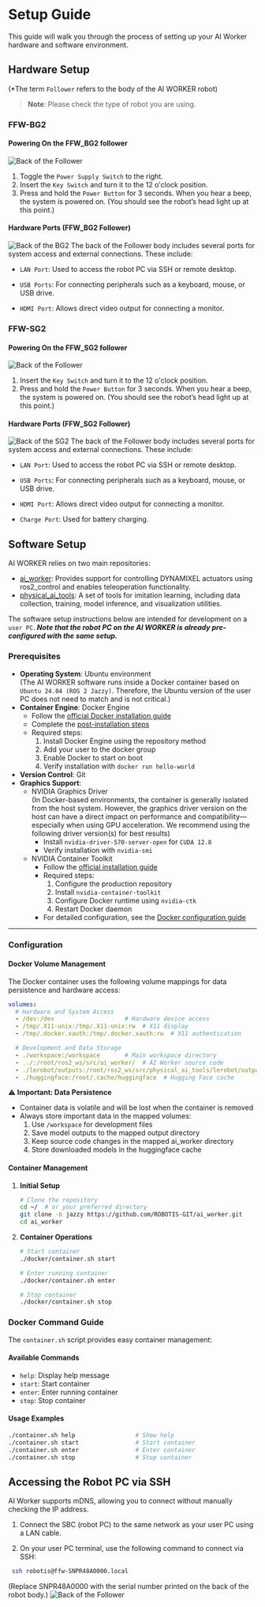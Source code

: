 # Setup Guide

This guide will walk you through the process of setting up your AI Worker hardware and software environment.

## Hardware Setup
(*The term `Follower` refers to the body of the AI WORKER robot)

> **Note**: Please check the type of robot you are using.

### FFW-BG2
#### Powering On the FFW_BG2 follower
![Back of the Follower](/quick_start_guide/back_of_the_BG2_base.png)
1. Toggle the `Power Supply Switch` to the right.
2. Insert the `Key Switch` and turn it to the 12 o'clock position.
3. Press and hold the `Power Button` for 3 seconds. When you hear a beep, the system is powered on. (You should see the robot’s head light up at this point.)


#### Hardware Ports (FFW_BG2 Follower)
![Back of the BG2](/quick_start_guide/back_of_the_BG2_body.png)
The back of the Follower body includes several ports for system access and external connections. These include:
- `LAN Port`: Used to access the robot PC via SSH or remote desktop.

- `USB Ports`: For connecting peripherals such as a keyboard, mouse, or USB drive.

- `HDMI Port`: Allows direct video output for connecting a monitor.



### FFW-SG2
#### Powering On the FFW_SG2 follower
![Back of the Follower](/quick_start_guide/back_of_the_SG2_base.png)
1. Insert the `Key Switch` and turn it to the 12 o'clock position.
2. Press and hold the `Power Button` for 3 seconds. When you hear a beep, the system is powered on. (You should see the robot’s head light up at this point.)

#### Hardware Ports (FFW_SG2 Follower)
![Back of the SG2](/quick_start_guide/back_of_the_SG2_body.png)
The back of the Follower body includes several ports for system access and external connections. These include:
- `LAN Port`: Used to access the robot PC via SSH or remote desktop.

- `USB Ports`: For connecting peripherals such as a keyboard, mouse, or USB drive.

- `HDMI Port`: Allows direct video output for connecting a monitor.

- `Charge Port`: Used for battery charging.

## Software Setup
AI WORKER relies on two main repositories:
- [ai_worker](https://github.com/ROBOTIS-GIT/ai_worker): Provides support for controlling DYNAMIXEL actuators using ros2_control and enables teleoperation functionality.
- [physical_ai_tools](https://github.com/ROBOTIS-GIT/physical_ai_tools): A set of tools for imitation learning, including data collection, training, model inference, and visualization utilities.

The software setup instructions below are intended for development on a `user PC`. **_Note that the robot PC on the AI WORKER is already pre-configured with the same setup._**

### Prerequisites
- **Operating System**: Ubuntu environment<br>
(The AI WORKER software runs inside a Docker container based on `Ubuntu 24.04 (ROS 2 Jazzy)`. Therefore, the Ubuntu version of the user PC does not need to match and is not critical.)
- **Container Engine**: Docker Engine
  - Follow the [official Docker installation guide](https://docs.docker.com/engine/install/ubuntu/)
  - Complete the [post-installation steps](https://docs.docker.com/engine/install/linux-postinstall/)
  - Required steps:
    1. Install Docker Engine using the repository method
    2. Add your user to the docker group
    3. Enable Docker to start on boot
    4. Verify installation with `docker run hello-world`
- **Version Control**: Git
- **Graphics Support**:
  - NVIDIA Graphics Driver<br>
  (In Docker-based environments, the container is generally isolated from the host system. However, the graphics driver version on the host can have a direct impact on performance and compatibility—especially when using GPU acceleration. We recommend using the following driver version(s) for best results)
    - Install `nvidia-driver-570-server-open` for `CUDA 12.8`
    - Verify installation with `nvidia-smi`
  - NVIDIA Container Toolkit
    - Follow the [official installation guide](https://docs.nvidia.com/datacenter/cloud-native/container-toolkit/latest/install-guide.html#with-apt-ubuntu-debian)
    - Required steps:
      1. Configure the production repository
      2. Install `nvidia-container-toolkit`
      3. Configure Docker runtime using `nvidia-ctk`
      4. Restart Docker daemon
    - For detailed configuration, see the [Docker configuration guide](https://docs.nvidia.com/datacenter/cloud-native/container-toolkit/latest/install-guide.html#configuring-docker)

---
### Configuration

#### Docker Volume Management
The Docker container uses the following volume mappings for data persistence and hardware access:

```yaml
volumes:
  # Hardware and System Access
  - /dev:/dev                    # Hardware device access
  - /tmp/.X11-unix:/tmp/.X11-unix:rw  # X11 display
  - /tmp/.docker.xauth:/tmp/.docker.xauth:rw  # X11 authentication

  # Development and Data Storage
  - ./workspace:/workspace       # Main workspace directory
  - ../:/root/ros2_ws/src/ai_worker/  # AI Worker source code
  - ./lerobot/outputs:/root/ros2_ws/src/physical_ai_tools/lerobot/outputs  # Model outputs
  - ./huggingface:/root/.cache/huggingface  # Hugging Face cache
```

⚠️ **Important: Data Persistence**
- Container data is volatile and will be lost when the container is removed
- Always store important data in the mapped volumes:
  1. Use `/workspace` for development files
  2. Save model outputs to the mapped output directory
  3. Keep source code changes in the mapped ai_worker directory
  4. Store downloaded models in the huggingface cache

#### Container Management

1. **Initial Setup**
   ```bash
   # Clone the repository
   cd ~/  # or your preferred directory
   git clone -b jazzy https://github.com/ROBOTIS-GIT/ai_worker.git
   cd ai_worker
   ```

2. **Container Operations**
   ```bash
   # Start container
   ./docker/container.sh start

   # Enter running container
   ./docker/container.sh enter

   # Stop container
   ./docker/container.sh stop
   ```

### Docker Command Guide

The `container.sh` script provides easy container management:

#### Available Commands
- `help`: Display help message
- `start`: Start container
- `enter`: Enter running container
- `stop`: Stop container

#### Usage Examples
```bash
./container.sh help                 # Show help
./container.sh start                # Start container
./container.sh enter                # Enter container
./container.sh stop                 # Stop container
```

## Accessing the Robot PC via SSH
AI Worker supports mDNS, allowing you to connect without manually checking the IP address.

1. Connect the SBC (robot PC) to the same network as your user PC using a LAN cable.

2. On your user PC terminal, use the following command to connect via SSH:
 ```bash
  ssh robotis@ffw-SNPR48A0000.local
 ```
(Replace SNPR48A0000 with the serial number printed on the back of the robot body.)
![Back of the Follower](/quick_start_guide/serial_number.png)

